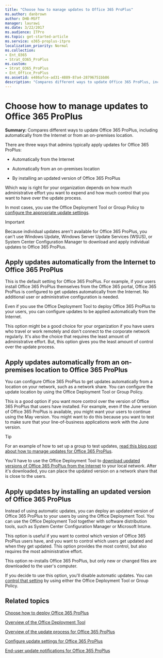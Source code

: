 ```yaml
---
title: "Choose how to manage updates to Office 365 ProPlus"
ms.author: danbrown
author: DHB-MSFT
manager: laurawi
ms.date: 3/22/2017
ms.audience: ITPro
ms.topic: get-started-article
ms.service: o365-proplus-itpro
localization_priority: Normal
ms.collection:
- Ent_O365
- Strat_O365_ProPlus
ms.custom:
- Strat_O365_ProPlus
- Ent_Office_ProPlus
ms.assetid: e486afce-ad31-4889-87a4-28796751bb86
description: "Compares different ways to update Office 365 ProPlus, including automatically from the Internet or from an on-premises location."
---
```


# Choose how to manage updates to Office 365 ProPlus

 **Summary:** Compares different ways to update Office 365 ProPlus, including automatically from the Internet or from an on-premises location.
  
There are three ways that admins typically apply updates for Office 365 ProPlus:
  
- Automatically from the Internet
    
- Automatically from an on-premises location
    
- By installing an updated version of Office 365 ProPlus
    
Which way is right for your organization depends on how much administrative effort you want to expend and how much control that you want to have over the update process.
  
In most cases, you use the Office Deployment Tool or Group Policy to [configure the appropriate update settings](configure-update-settings-for-office-365-proplus.md).
  
> [!IMPORTANT]
> Because individual updates aren't available for Office 365 ProPlus, you can't use Windows Update, Windows Server Update Services (WSUS), or System Center Configuration Manager to download and apply individual updates to Office 365 ProPlus. 
  
## Apply updates automatically from the Internet to Office 365 ProPlus
<a name="Internet"> </a>

This is the default setting for Office 365 ProPlus. For example, if your users install Office 365 ProPlus themselves from the Office 365 portal, Office 365 ProPlus is configured to get updates automatically from the Internet. No additional user or administrative configuration is needed.
  
Even if you use the Office Deployment Tool to deploy Office 365 ProPlus to your users, you can configure updates to be applied automatically from the Internet.
  
This option might be a good choice for your organization if you have users who travel or work remotely and don't connect to the corporate network regularly. It's also the choice that requires the least amount of administrative effort. But, this option gives you the least amount of control over the update process.
  
## Apply updates automatically from an on-premises location to Office 365 ProPlus
<a name="OnPremises"> </a>

You can configure Office 365 ProPlus to get updates automatically from a location on your network, such as a network share. You can configure the update location by using the Office Deployment Tool or Group Policy.
  
This is a good option if you want more control over the version of Office 365 ProPlus that users have installed. For example, even if the June version of Office 365 ProPlus is available, you might want your users to continue using the May version. You might want to do this because you want to test to make sure that your line-of-business applications work with the June version.
  
> [!TIP]
> For an example of how to set up a group to test updates, [read this blog post about how to manage updates for Office 365 ProPlus](https://go.microsoft.com/fwlink/p/?LinkID=507547). 
  
You'll have to use the Office Deployment Tool to [download updated versions of Office 365 ProPlus from the Internet](overview-of-the-office-2016-deployment-tool.md) to your local network. After it's downloaded, you can place the updated version on a network share that is close to the users.
  
## Apply updates by installing an updated version of Office 365 ProPlus
<a name="Install"> </a>

Instead of using automatic updates, you can deploy an updated version of Office 365 ProPlus to your users by using the Office Deployment Tool. You can use the Office Deployment Tool together with software distribution tools, such as System Center Configuration Manager or Microsoft Intune.
  
This option is useful if you want to control which version of Office 365 ProPlus users have, and you want to control which users get updated and when they get updated. This option provides the most control, but also requires the most administrative effort.
  
This option re-installs Office 365 ProPlus, but only new or changed files are downloaded to the user's computer.
  
If you decide to use this option, you'll disable automatic updates. You can [control that setting](configure-update-settings-for-office-365-proplus.md) by using either the Office Deployment Tool or Group Policy.
  
## Related topics
[Choose how to deploy Office 365 ProPlus](choose-how-to-deploy-office-365-proplus.md)
  
[Overview of the Office Deployment Tool](overview-of-the-office-2016-deployment-tool.md)
  
[Overview of the update process for Office 365 ProPlus](overview-of-the-update-process-for-office-365-proplus.md)
  
[Configure update settings for Office 365 ProPlus](configure-update-settings-for-office-365-proplus.md)
  
[End-user update notifications for Office 365 ProPlus](end-user-update-notifications-for-office-365-proplus.md)

